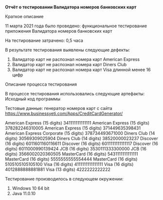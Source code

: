 **Отчёт о тестировании Валидатора номеров банковских карт**

Краткое описание

11 марта 2021 года было проведено: функциональное тестирование приложения Валидатора номеров банковских карт

На тестирование затрачено: 0,5 часа

В результате тестирования выявлены следующие дефекты:

1. Валидатор карт не распознал номера карт American Express 
2. Валидатор карт не распознал номера карт Diners Club
3. Валидатор карт не распознал номера карт Visa длинной менее 16 цифр

Описание процесса тестирования

В процессе тестирования использовались следующие артефакты:  Исходный код программы

Тестовые данные: генератор номеров карт с сайта https://www.businessyeti.com/Apps/CreditCardGenerator/

American Express (15 digits)
341111111111111
American Express (15 digits)
378282246310005
American Express (15 digits)
371449635398431
American Express Corporate (15 digits)
378734493671000
Diners Club (14 digits)
30569309025904
Diners Club (14 digits)
38520000023237
Discover (16 digits)
6011601160116611
Discover (16 digits)
6011111111111117
Discover (16 digits)
6011000990139424
JCB (16 digits)
3530111333300000
JCB (16 digits)
3566002020360505
MasterCard (16 digits)
5431111111111111
MasterCard (16 digits)
5555555555554444
MasterCard (16 digits)
5105105105105100
Visa (16 digits)
4111111111111111
Visa (16 digits)
4012888888881881
Visa (13 digits)
4222222222222

Тестирование производилось в следующем окружении:
1. Windows 10 64 bit
2. Java 11.0.10

